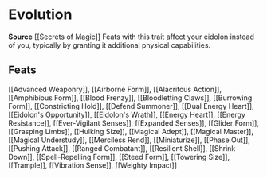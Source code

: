 ﻿---
id: '394'
name: Evolution
rarity: Common
source: '[[DATABASE/source/Secrets of Magic|Secrets of Magic]]'
trait:
- Evolution
type: Trait

---
# Evolution

**Source** [[Secrets of Magic]] 
Feats with this trait affect your eidolon instead of you, typically by granting it additional physical capabilities.

## Feats

[[Advanced Weaponry]], [[Airborne Form]], [[Alacritous Action]], [[Amphibious Form]], [[Blood Frenzy]], [[Bloodletting Claws]], [[Burrowing Form]], [[Constricting Hold]], [[Defend Summoner]], [[Dual Energy Heart]], [[Eidolon's Opportunity]], [[Eidolon's Wrath]], [[Energy Heart]], [[Energy Resistance]], [[Ever-Vigilant Senses]], [[Expanded Senses]], [[Glider Form]], [[Grasping Limbs]], [[Hulking Size]], [[Magical Adept]], [[Magical Master]], [[Magical Understudy]], [[Merciless Rend]], [[Miniaturize]], [[Phase Out]], [[Pushing Attack]], [[Ranged Combatant]], [[Resilient Shell]], [[Shrink Down]], [[Spell-Repelling Form]], [[Steed Form]], [[Towering Size]], [[Trample]], [[Vibration Sense]], [[Weighty Impact]]
